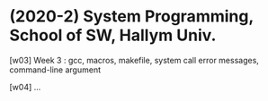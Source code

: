 # (2020-2) System Programming, School of SW, Hallym Univ.

[w03] Week 3 : gcc, macros, makefile, system call error messages, command-line argument

[w04] ...
